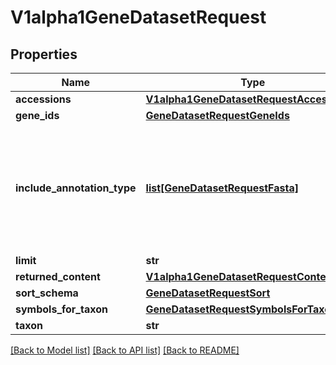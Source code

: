 # V1alpha1GeneDatasetRequest

## Properties
Name | Type | Description | Notes
------------ | ------------- | ------------- | -------------
**accessions** | [**V1alpha1GeneDatasetRequestAccessions**](V1alpha1GeneDatasetRequestAccessions.md) |  | [optional] 
**gene_ids** | [**GeneDatasetRequestGeneIds**](GeneDatasetRequestGeneIds.md) |  | [optional] 
**include_annotation_type** | [**list[GeneDatasetRequestFasta]**](GeneDatasetRequestFasta.md) | Select additional types of annotation to include in the data package.  If unset, no annotation is provided. | [optional] 
**limit** | **str** |  | [optional] 
**returned_content** | [**V1alpha1GeneDatasetRequestContentType**](V1alpha1GeneDatasetRequestContentType.md) |  | [optional] 
**sort_schema** | [**GeneDatasetRequestSort**](GeneDatasetRequestSort.md) |  | [optional] 
**symbols_for_taxon** | [**GeneDatasetRequestSymbolsForTaxon**](GeneDatasetRequestSymbolsForTaxon.md) |  | [optional] 
**taxon** | **str** |  | [optional] 

[[Back to Model list]](../README.md#documentation-for-models) [[Back to API list]](../README.md#documentation-for-api-endpoints) [[Back to README]](../README.md)


